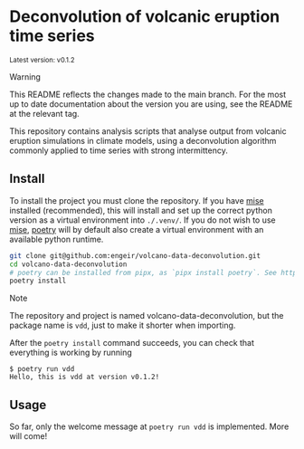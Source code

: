 # Deconvolution of volcanic eruption time series

<sup>Latest version: v0.1.2</sup> <!-- x-release-please-version -->

> [!WARNING]
>
> This README reflects the changes made to the main branch. For the most up to date
> documentation about the version you are using, see the README at the relevant tag.

This repository contains analysis scripts that analyse output from volcanic eruption
simulations in climate models, using a deconvolution algorithm commonly applied to time
series with strong intermittency.

## Install

To install the project you must clone the repository. If you have [mise] installed
(recommended), this will install and set up the correct python version as a virtual
environment into `./.venv/`. If you do not wish to use [mise], [poetry] will by default
also create a virtual environment with an available python runtime.

```bash
git clone git@github.com:engeir/volcano-data-deconvolution.git
cd volcano-data-deconvolution
# poetry can be installed from pipx, as `pipx install poetry`. See https://python-poetry.org/docs/#installation
poetry install
```

> [!NOTE]
>
> The repository and project is named volcano-data-deconvolution, but the package name
> is `vdd`, just to make it shorter when importing.

After the `poetry install` command succeeds, you can check that everything is working by
running

<!-- x-release-please-start-version -->

```console
$ poetry run vdd
Hello, this is vdd at version v0.1.2!
```

<!-- x-release-please-end -->

## Usage

So far, only the welcome message at `poetry run vdd` is implemented. More will come!

[poetry]: https://python-poetry.org
[mise]: https://mise.jdx.dev/
